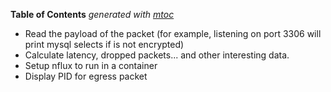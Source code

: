 <!-- START OF TOC !DO NOT EDIT THIS CONTENT MANUALLY-->
**Table of Contents**  *generated with [mtoc](https://github.com/containerscrew/mtoc)*
<!-- END OF TOC -->
- Read the payload of the packet (for example, listening on port 3306 will print mysql selects if is not encrypted)
- Calculate latency, dropped packets... and other interesting data.
- Setup nflux to run in a container
- Display PID for egress packet
